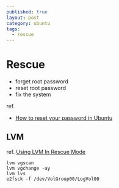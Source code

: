 ```yaml
---
published: true
layout: post
category: ubuntu
tags: 
  - rescue
---
```


# Rescue

* forget root password
* reset root password
* fix the system

ref.

* [How to reset your password in Ubuntu](http://www.psychocats.net/ubuntu/resetpassword)

## LVM
ref. [Using LVM In Rescue Mode](http://dailypackage.fedorabook.com/index.php?/archives/159-System-Recovery-Week-Using-LVM-In-Rescue-Mode.html)

    lvm vgscan
    lvm vgchange -ay
    lvm lvs
    e2fsck -f /dev/VolGroup00/LogVol00